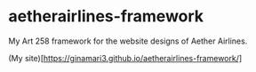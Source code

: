 # aetherairlines-framework
My Art 258 framework for the website designs of Aether Airlines.

(My site)[https://ginamari3.github.io/aetherairlines-framework/]
